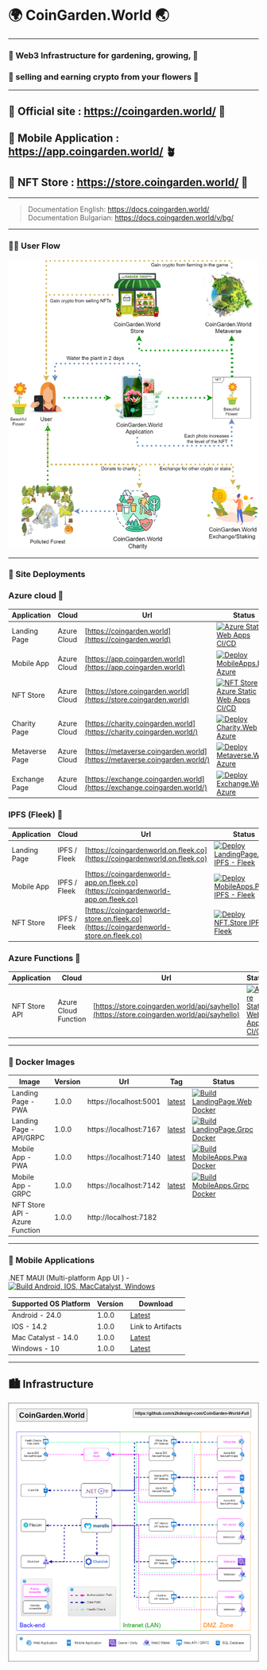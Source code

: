 # 🌍 CoinGarden.World 🌏
---
### 🌷 Web3 Infrastructure for gardening, growing,  🌺
### 🌻 selling and earning crypto from your flowers 🌼
---
## 🔗 Official site : https://coingarden.world/ 🌱
## 🔗 Mobile Application : https://app.coingarden.world/ 🪴
## 🔗 NFT Store : https://store.coingarden.world/ 🌴
---
> Documentation English:
https://docs.coingarden.world/  
> Documentation Bulgarian: 
https://docs.coingarden.world/v/bg/

---

### 🧑‍🌾 User Flow
![infrastructure](https://github.com/s2kdesign-com/CoinGarden-World-Full/blob/main/docs/assets/UserFlowDiagram.drawio.png?raw=true)

---
### 🚀  Site Deployments
### Azure cloud 🚀
| Application | Cloud | Url | Status |
| - | - | - | - |
| Landing Page | Azure Cloud | [https://coingarden.world](https://coingarden.world) | [![Azure Static Web Apps CI/CD](https://github.com/s2kdesign-com/CoinGarden-World-Full/actions/workflows/azure-static-web-apps-gentle-bush-0cb584f03.yml/badge.svg?branch=main)](https://github.com/s2kdesign-com/CoinGarden-World-Full/actions/workflows/azure-static-web-apps-gentle-bush-0cb584f03.yml) |
| Mobile App | Azure Cloud | [https://app.coingarden.world](https://app.coingarden.world) |[![Deploy MobileApps.Pwa Azure](https://github.com/s2kdesign-com/CoinGarden-World-Full/actions/workflows/azure-static-web-apps-nice-sand-0af6faa03.yml/badge.svg?branch=main)](https://github.com/s2kdesign-com/CoinGarden-World-Full/actions/workflows/azure-static-web-apps-nice-sand-0af6faa03.yml) |
| NFT Store | Azure Cloud | [https://store.coingarden.world](https://store.coingarden.world) | [![NFT Store Azure Static Web Apps CI/CD](https://github.com/s2kdesign-com/CoinGarden-World-Full/actions/workflows/azure-static-web-apps-lively-water-04019cd10.yml/badge.svg?branch=main)](https://github.com/s2kdesign-com/CoinGarden-World-Full/actions/workflows/azure-static-web-apps-lively-water-04019cd10.yml) |
| Charity Page | Azure Cloud | [https://charity.coingarden.world](https://charity.coingarden.world/) | [![Deploy Charity.Web Azure](https://github.com/s2kdesign-com/CoinGarden-World-Full/actions/workflows/azure-static-web-apps-purple-mushroom-0ecfd0510.yml/badge.svg?branch=main)](https://github.com/s2kdesign-com/CoinGarden-World-Full/actions/workflows/azure-static-web-apps-purple-mushroom-0ecfd0510.yml) |
| Metaverse Page | Azure Cloud | [https://metaverse.coingarden.world](https://metaverse.coingarden.world/) | [![Deploy Metaverse.Web Azure](https://github.com/s2kdesign-com/CoinGarden-World-Full/actions/workflows/azure-static-web-apps-black-meadow-039c43110.yml/badge.svg?branch=main)](https://github.com/s2kdesign-com/CoinGarden-World-Full/actions/workflows/azure-static-web-apps-black-meadow-039c43110.yml) |
| Exchange Page | Azure Cloud | [https://exchange.coingarden.world](https://exchange.coingarden.world/) | [![Deploy Exchange.Web Azure](https://github.com/s2kdesign-com/CoinGarden-World-Full/actions/workflows/azure-static-web-apps-lively-sea-0d640e510.yml/badge.svg?branch=main)](https://github.com/s2kdesign-com/CoinGarden-World-Full/actions/workflows/azure-static-web-apps-lively-sea-0d640e510.yml) |

### IPFS (Fleek) 🚀
| Application | Cloud | Url | Status |
| - | - | - | - |
| Landing Page | IPFS / Fleek | [https://coingardenworld.on.fleek.co](https://coingardenworld.on.fleek.co) | [![Deploy LandingPage.Web IPFS - Fleek](https://github.com/s2kdesign-com/CoinGarden-World-Full/actions/workflows/ipfs-fleek-landingpage-web.yml/badge.svg)](https://github.com/s2kdesign-com/CoinGarden-World-Full/actions/workflows/ipfs-fleek-landingpage-web.yml) |
| Mobile App | IPFS / Fleek | [https://coingardenworld-app.on.fleek.co](https://coingardenworld-app.on.fleek.co) | [![Deploy  MobileApps.Pwa IPFS - Fleek](https://github.com/s2kdesign-com/CoinGarden-World-Full/actions/workflows/ipfs-fleek-mobileapp-pwa.yml/badge.svg?branch=main)](https://github.com/s2kdesign-com/CoinGarden-World-Full/actions/workflows/ipfs-fleek-mobileapp-pwa.yml) |
| NFT Store | IPFS / Fleek | [https://coingardenworld-store.on.fleek.co](https://coingardenworld-store.on.fleek.co) | [![Deploy  NFT.Store IPFS - Fleek](https://github.com/s2kdesign-com/CoinGarden-World-Full/actions/workflows/ipfs-fleek-nft-store.yml/badge.svg?branch=main)](https://github.com/s2kdesign-com/CoinGarden-World-Full/actions/workflows/ipfs-fleek-nft-store.yml) |

### Azure Functions 🚀
| Application | Cloud | Url | Status |
| - | - | - | - |
| NFT Store API | Azure Cloud Function | [https://store.coingarden.world/api/sayhello](https://store.coingarden.world/api/sayhello) | [![Azure Static Web Apps CI/CD](https://github.com/s2kdesign-com/CoinGarden-World-Full/actions/workflows/azure-static-web-apps-lively-water-04019cd10.yml/badge.svg?branch=main)](https://github.com/s2kdesign-com/CoinGarden-World-Full/actions/workflows/azure-static-web-apps-lively-water-04019cd10.yml)  |

---
### 🚢 Docker Images
| Image | Version | Url | Tag | Status | 
| ------------- | ------------- | ------------- | ------------- | ------------- | 
| Landing Page - PWA | 1.0.0 | https://localhost:5001  | [latest](https://github.com/s2kdesign-com/CoinGarden-World-Full/pkgs/container/coingardenworld.landingpage_web) | [![Build LandingPage.Web Docker](https://github.com/s2kdesign-com/CoinGarden-World-Full/actions/workflows/docker-landingpage-web.yml/badge.svg?branch=main)](https://github.com/s2kdesign-com/CoinGarden-World-Full/actions/workflows/docker-landingpage-web.yml) |
| Landing Page - API/GRPC | 1.0.0 | https://localhost:7167  | [latest](https://github.com/s2kdesign-com/CoinGarden-World-Full/pkgs/container/coingardenworld.landingpage_grpc) | [![Build LandingPage.Grpc Docker](https://github.com/s2kdesign-com/CoinGarden-World-Full/actions/workflows/docker-landingpage-grpc.yml/badge.svg)](https://github.com/s2kdesign-com/CoinGarden-World-Full/actions/workflows/docker-landingpage-grpc.yml) |
| Mobile App - PWA | 1.0.0 | https://localhost:7140  | [latest](https://github.com/s2kdesign-com/CoinGarden-World-Full/pkgs/container/coingardenworld.mobileapps_pwa) | [![Build MobileApps.Pwa Docker](https://github.com/s2kdesign-com/CoinGarden-World-Full/actions/workflows/docker-mobile-apps-pwa.yml/badge.svg)](https://github.com/s2kdesign-com/CoinGarden-World-Full/actions/workflows/docker-mobile-apps-pwa.yml) |
| Mobile App - GRPC | 1.0.0 | https://localhost:7142  | [latest](https://github.com/s2kdesign-com/CoinGarden-World-Full/pkgs/container/coingardenworld.mobileapps_grpc) | [![Build MobileApps.Grpc Docker](https://github.com/s2kdesign-com/CoinGarden-World-Full/actions/workflows/docker-mobile-apps-grpc.yml/badge.svg?branch=main)](https://github.com/s2kdesign-com/CoinGarden-World-Full/actions/workflows/docker-mobile-apps-grpc.yml) |
| NFT Store API - Azure Function | 1.0.0 | http://localhost:7182 | |

---
### 📱 Mobile Applications
.NET MAUI (Multi-platform App UI ) - 
[![Build Android, IOS, MacCatalyst, Windows](https://github.com/s2kdesign-com/CoinGarden-World-Full/actions/workflows/build-mobile-apps.yml/badge.svg)](https://github.com/s2kdesign-com/CoinGarden-World-Full/actions/workflows/build-mobile-apps.yml)

| Supported OS Platform | Version | Download | 
| ------------- | ------------- | ------------- | 
| Android - 24.0 | 1.0.0 | [Latest](https://github.com/s2kdesign-com/CoinGarden-World-Full/releases/latest/download/com.s2kdesign.coingarden.world-Signed.apk) | 
| IOS - 14.2 | 1.0.0 | Link to Artifacts | 
| Mac Catalyst - 14.0 | 1.0.0 | [Latest](https://github.com/s2kdesign-com/CoinGarden-World-Full/releases/latest/download/CoinGardenWorld.Maui-1.0.0.pkg) | 
| Windows - 10 | 1.0.0 | [Latest](https://github.com/s2kdesign-com/CoinGarden-World-Full/releases/latest/download/CoinGardenWorld.Maui_1.0.0.1_x64.msix) | 

---
## 🏙️ Infrastructure
![infrastructure](https://github.com/s2kdesign-com/CoinGarden-World-Full/blob/main/docs/assets/InfrastructureDiagram.drawio.png?raw=true)
